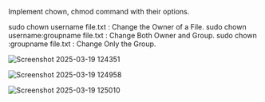 Implement chown, chmod command with their options. 

sudo chown username file.txt : Change the Owner of a File. 
sudo chown username:groupname file.txt : Change Both Owner and Group. 
sudo chown :groupname file.txt : Change Only the Group. 


![Screenshot 2025-03-19 124351](https://github.com/user-attachments/assets/0422ae89-7507-44a3-9201-e28318333fc6)


![Screenshot 2025-03-19 124958](https://github.com/user-attachments/assets/ef47110d-575f-42eb-817a-e11a867fbab8)


![Screenshot 2025-03-19 125010](https://github.com/user-attachments/assets/ac17e55a-896e-4ece-8814-ac600192591e)
